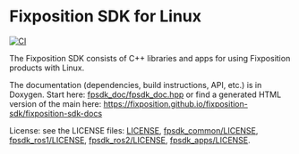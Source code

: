 # Fixposition SDK for Linux

[![CI](https://github.com/fixposition/fixposition-sdk/actions/workflows/ci.yml/badge.svg)](https://github.com/fixposition/fixposition-sdk/actions/workflows/ci.yml)

The Fixposition SDK consists of C++ libraries and apps for using Fixposition products with Linux.

The documentation (dependencies, build instructions, API, etc.) is in Doxygen. Start here:
[fpsdk_doc/fpsdk_doc.hpp](fpsdk_doc/fpsdk_doc.hpp) or find a generated HTML version of the main here:
https://fixposition.github.io/fixposition-sdk/fixposition-sdk-docs

License: see the LICENSE files: [LICENSE](LICENSE), [fpsdk_common/LICENSE](fpsdk_common/LICENSE),
[fpsdk_ros1/LICENSE](fpsdk_ros1/LICENSE), [fpsdk_ros2/LICENSE](fpsdk_ros2/LICENSE),
[fpsdk_apps/LICENSE](fpsdk_apps/LICENSE).
